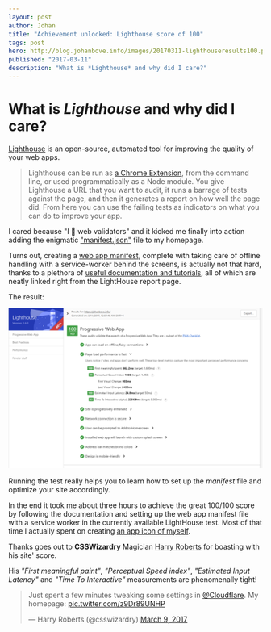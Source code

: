 ```yaml
---
layout: post
author: Johan
title: "Achievement unlocked: Lighthouse score of 100"
tags: post
hero: http://blog.johanbove.info/images/20170311-lighthouseresults100.png
published: "2017-03-11"
description: "What is *Lighthouse* and why did I care?"
---
```


# What is *Lighthouse* and why did I care?

[Lighthouse](https://developers.google.com/web/tools/lighthouse/) is an open-source, automated tool for improving the quality of your web apps.

> Lighthouse can be run as [a Chrome Extension](https://chrome.google.com/webstore/detail/blipmdconlkpinefehnmjammfjpmpbjk), from the command line, or used programmatically as a Node module. You give Lighthouse a URL that you want to audit, it runs a barrage of tests against the page, and then it generates a report on how well the page did. From here you can use the failing tests as indicators on what you can do to improve your app.

I cared because "I 💓 web validators" and it kicked me finally into action adding the enigmatic ["manifest.json"](https://johanbove.info/manifest.json) file to my homepage.

Turns out, creating a [web app manifest](https://developers.google.com/web/fundamentals/engage-and-retain/web-app-manifest/), complete with taking care of offline handling with a service-worker behind the screens, is actually not that hard, thanks to a plethora of [useful documentation and tutorials](https://developers.google.com/web/tools/lighthouse/audits/manifest-exists), all of which are neatly linked right from the LightHouse report page.

The result:

[![My Lighthouse score of 100/100](/images/20170311-lighthouseresults100.png)](https://johanbove.info/lighthouse/johanbove.info_2017-03-11_00-15-24.report.html)

Running the test really helps you to learn how to set up the *manifest* file and optimize your site accordingly.

In the end it took me about three hours to achieve the great 100/100 score by following the documentation and setting up the web app manifest file with a service worker in the currently available LightHouse test. Most of that time I actually spent on creating [an app icon of myself](https://johanbove.info/img/johanbove_192x192.png).

Thanks goes out to **CSSWizardry** Magician [Harry Roberts](https://csswizardry.com/) for boasting with his site' score.

His *"First meaningful paint"*, *"Perceptual Speed index"*, *"Estimated Input Latency"* and *"Time To Interactive"* measurements are phenomenally tight!

<blockquote class="twitter-tweet" data-lang="en"><p lang="en" dir="ltr">Just spent a few minutes tweaking some settings in <a href="https://twitter.com/Cloudflare">@Cloudflare</a>. My homepage: <a href="https://t.co/z9Dr89UNHP">pic.twitter.com/z9Dr89UNHP</a></p>&mdash; Harry Roberts (@csswizardry) <a href="https://twitter.com/csswizardry/status/839814781326483456">March 9, 2017</a></blockquote>
<script async src="//platform.twitter.com/widgets.js" charset="utf-8"></script>
